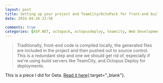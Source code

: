 ```yaml
---
layout: post
title: Setting up your project and TeamCity/OctoPack for front-end builds
date: 2016-04-26 22:56

comments: true
categories: [ASP.NET, octopack, octopusdeploy, teamcity, Web Development]
---
```


>  Traditionally, front-end code is compiled locally, the generated files are included in the project and then pushed out to source control.  This is a redundant step and one we should get rid of, especially if we're using build servers like TeamCity, and Octopus Deploy for deployments.

This is a piece I did for Geta. [Read it here](http://geta.no/blogg/setting-up-your-project-and-teamcity-octopack-for-front-end-builds/ "Setting up your project and TeamCity/OctoPack for front-end builds"){:target="_blank"}.
